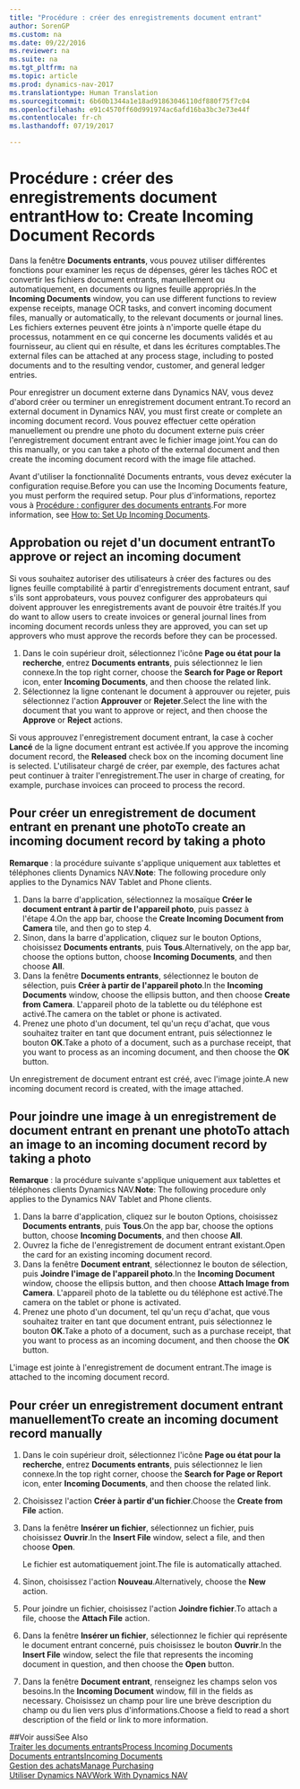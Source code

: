 ```yaml
---
title: "Procédure : créer des enregistrements document entrant"
author: SorenGP
ms.custom: na
ms.date: 09/22/2016
ms.reviewer: na
ms.suite: na
ms.tgt_pltfrm: na
ms.topic: article
ms.prod: dynamics-nav-2017
ms.translationtype: Human Translation
ms.sourcegitcommit: 6b60b1344a1e18ad91863046110df880f75f7c04
ms.openlocfilehash: e91c4570ff60d991974ac6afd16ba3bc3e73e44f
ms.contentlocale: fr-ch
ms.lasthandoff: 07/19/2017

---
```


# <a name="how-to-create-incoming-document-records"></a><span data-ttu-id="279dd-102">Procédure : créer des enregistrements document entrant</span><span class="sxs-lookup"><span data-stu-id="279dd-102">How to: Create Incoming Document Records</span></span>
<span data-ttu-id="279dd-103">Dans la fenêtre **Documents entrants**, vous pouvez utiliser différentes fonctions pour examiner les reçus de dépenses, gérer les tâches ROC et convertir les fichiers document entrants, manuellement ou automatiquement, en documents ou lignes feuille appropriés.</span><span class="sxs-lookup"><span data-stu-id="279dd-103">In the **Incoming Documents** window, you can use different functions to review expense receipts, manage OCR tasks, and convert incoming document files, manually or automatically, to the relevant documents or journal lines.</span></span> <span data-ttu-id="279dd-104">Les fichiers externes peuvent être joints à n'importe quelle étape du processus, notamment en ce qui concerne les documents validés et au fournisseur, au client qui en résulte, et dans les écritures comptables.</span><span class="sxs-lookup"><span data-stu-id="279dd-104">The external files can be attached at any process stage, including to posted documents and to the resulting vendor, customer, and general ledger entries.</span></span>

<span data-ttu-id="279dd-105">Pour enregistrer un document externe dans Dynamics NAV, vous devez d'abord créer ou terminer un enregistrement document entrant.</span><span class="sxs-lookup"><span data-stu-id="279dd-105">To record an external document in Dynamics NAV, you must first create or complete an incoming document record.</span></span> <span data-ttu-id="279dd-106">Vous pouvez effectuer cette opération manuellement ou prendre une photo du document externe puis créer l'enregistrement document entrant avec le fichier image joint.</span><span class="sxs-lookup"><span data-stu-id="279dd-106">You can do this manually, or you can take a photo of the external document and then create the incoming document record with the image file attached.</span></span>

<span data-ttu-id="279dd-107">Avant d'utiliser la fonctionnalité Documents entrants, vous devez exécuter la configuration requise.</span><span class="sxs-lookup"><span data-stu-id="279dd-107">Before you can use the Incoming Documents feature, you must perform the required setup.</span></span> <span data-ttu-id="279dd-108">Pour plus d'informations, reportez vous à [Procédure : configurer des documents entrants](across-how-setup-income-documents.md).</span><span class="sxs-lookup"><span data-stu-id="279dd-108">For more information, see [How to: Set Up Incoming Documents](across-how-setup-income-documents.md).</span></span>

## <a name="to-approve-or-reject-an-incoming-document"></a><span data-ttu-id="279dd-109">Approbation ou rejet d'un document entrant</span><span class="sxs-lookup"><span data-stu-id="279dd-109">To approve or reject an incoming document</span></span>
<span data-ttu-id="279dd-110">Si vous souhaitez autoriser des utilisateurs à créer des factures ou des lignes feuille comptabilité à partir d'enregistrements document entrant, sauf s'ils sont approbateurs, vous pouvez configurer des approbateurs qui doivent approuver les enregistrements avant de pouvoir être traités.</span><span class="sxs-lookup"><span data-stu-id="279dd-110">If you do want to allow users to create invoices or general journal lines from incoming document records unless they are approved, you can set up approvers who must approve the records before they can be processed.</span></span>

1. <span data-ttu-id="279dd-111">Dans le coin supérieur droit, sélectionnez l'icône **Page ou état pour la recherche**, entrez **Documents entrants**, puis sélectionnez le lien connexe.</span><span class="sxs-lookup"><span data-stu-id="279dd-111">In the top right corner, choose the **Search for Page or Report** icon, enter **Incoming Documents**, and then choose the related link.</span></span>
2. <span data-ttu-id="279dd-112">Sélectionnez la ligne contenant le document à approuver ou rejeter, puis sélectionnez l'action **Approuver** or **Rejeter**.</span><span class="sxs-lookup"><span data-stu-id="279dd-112">Select the line with the document that you want to approve or reject, and then choose the **Approve** or **Reject** actions.</span></span>

<span data-ttu-id="279dd-113">Si vous approuvez l'enregistrement document entrant, la case à cocher **Lancé** de la ligne document entrant est activée.</span><span class="sxs-lookup"><span data-stu-id="279dd-113">If you approve the incoming document record, the **Released** check box on the incoming document line is selected.</span></span> <span data-ttu-id="279dd-114">L'utilisateur chargé de créer, par exemple, des factures achat peut continuer à traiter l'enregistrement.</span><span class="sxs-lookup"><span data-stu-id="279dd-114">The user in charge of creating, for example, purchase invoices can proceed to process the record.</span></span>

## <a name="to-create-an-incoming-document-record-by-taking-a-photo"></a><span data-ttu-id="279dd-115">Pour créer un enregistrement de document entrant en prenant une photo</span><span class="sxs-lookup"><span data-stu-id="279dd-115">To create an incoming document record by taking a photo</span></span>
<span data-ttu-id="279dd-116">**Remarque** : la procédure suivante s'applique uniquement aux tablettes et téléphones clients Dynamics NAV.</span><span class="sxs-lookup"><span data-stu-id="279dd-116">**Note**: The following procedure only applies to the Dynamics NAV Tablet and Phone clients.</span></span>

1. <span data-ttu-id="279dd-117">Dans la barre d'application, sélectionnez la mosaïque **Créer le document entrant à partir de l'appareil photo**, puis passez à l'étape 4.</span><span class="sxs-lookup"><span data-stu-id="279dd-117">On the app bar, choose the **Create Incoming Document from Camera** tile, and then go to step 4.</span></span>
2. <span data-ttu-id="279dd-118">Sinon, dans la barre d'application, cliquez sur le bouton Options, choisissez **Documents entrants**, puis **Tous**.</span><span class="sxs-lookup"><span data-stu-id="279dd-118">Alternatively, on the app bar, choose the options button, choose **Incoming Documents**, and then choose **All**.</span></span>
3. <span data-ttu-id="279dd-119">Dans la fenêtre **Documents entrants**, sélectionnez le bouton de sélection, puis **Créer à partir de l'appareil photo**.</span><span class="sxs-lookup"><span data-stu-id="279dd-119">In the **Incoming Documents** window, choose the ellipsis button, and then choose **Create from Camera**.</span></span> <span data-ttu-id="279dd-120">L'appareil photo de la tablette ou du téléphone est activé.</span><span class="sxs-lookup"><span data-stu-id="279dd-120">The camera on the tablet or phone is activated.</span></span>
4. <span data-ttu-id="279dd-121">Prenez une photo d'un document, tel qu'un reçu d'achat, que vous souhaitez traiter en tant que document entrant, puis sélectionnez le bouton **OK**.</span><span class="sxs-lookup"><span data-stu-id="279dd-121">Take a photo of a document, such as a purchase receipt, that you want to process as an incoming document, and then choose the **OK** button.</span></span>

<span data-ttu-id="279dd-122">Un enregistrement de document entrant est créé, avec l'image jointe.</span><span class="sxs-lookup"><span data-stu-id="279dd-122">A new incoming document record is created, with the image attached.</span></span>

## <a name="to-attach-an-image-to-an-incoming-document-record-by-taking-a-photo"></a><span data-ttu-id="279dd-123">Pour joindre une image à un enregistrement de document entrant en prenant une photo</span><span class="sxs-lookup"><span data-stu-id="279dd-123">To attach an image to an incoming document record by taking a photo</span></span>
<span data-ttu-id="279dd-124">**Remarque** : la procédure suivante s'applique uniquement aux tablettes et téléphones clients Dynamics NAV.</span><span class="sxs-lookup"><span data-stu-id="279dd-124">**Note**: The following procedure only applies to the Dynamics NAV Tablet and Phone clients.</span></span>

1. <span data-ttu-id="279dd-125">Dans la barre d'application, cliquez sur le bouton Options, choisissez **Documents entrants**, puis **Tous**.</span><span class="sxs-lookup"><span data-stu-id="279dd-125">On the app bar, choose the options button, choose **Incoming Documents**, and then choose **All**.</span></span>
2. <span data-ttu-id="279dd-126">Ouvrez la fiche de l'enregistrement de document entrant existant.</span><span class="sxs-lookup"><span data-stu-id="279dd-126">Open the card for an existing incoming document record.</span></span>
3. <span data-ttu-id="279dd-127">Dans la fenêtre **Document entrant**, sélectionnez le bouton de sélection, puis **Joindre l'image de l'appareil photo**.</span><span class="sxs-lookup"><span data-stu-id="279dd-127">In the **Incoming Document** window, choose the ellipsis button, and then choose **Attach Image from Camera**.</span></span> <span data-ttu-id="279dd-128">L'appareil photo de la tablette ou du téléphone est activé.</span><span class="sxs-lookup"><span data-stu-id="279dd-128">The camera on the tablet or phone is activated.</span></span>
4. <span data-ttu-id="279dd-129">Prenez une photo d'un document, tel qu'un reçu d'achat, que vous souhaitez traiter en tant que document entrant, puis sélectionnez le bouton **OK**.</span><span class="sxs-lookup"><span data-stu-id="279dd-129">Take a photo of a document, such as a purchase receipt, that you want to process as an incoming document, and then choose the **OK** button.</span></span>

<span data-ttu-id="279dd-130">L'image est jointe à l'enregistrement de document entrant.</span><span class="sxs-lookup"><span data-stu-id="279dd-130">The image is attached to the incoming document record.</span></span>

## <a name="to-create-an-incoming-document-record-manually"></a><span data-ttu-id="279dd-131">Pour créer un enregistrement document entrant manuellement</span><span class="sxs-lookup"><span data-stu-id="279dd-131">To create an incoming document record manually</span></span>
1. <span data-ttu-id="279dd-132">Dans le coin supérieur droit, sélectionnez l'icône **Page ou état pour la recherche**, entrez **Documents entrants**, puis sélectionnez le lien connexe.</span><span class="sxs-lookup"><span data-stu-id="279dd-132">In the top right corner, choose the **Search for Page or Report** icon, enter **Incoming Documents**, and then choose the related link.</span></span>
2. <span data-ttu-id="279dd-133">Choisissez l'action **Créer à partir d'un fichier**.</span><span class="sxs-lookup"><span data-stu-id="279dd-133">Choose the **Create from File** action.</span></span>  
3. <span data-ttu-id="279dd-134">Dans la fenêtre **Insérer un fichier**, sélectionnez un fichier, puis choisissez **Ouvrir**.</span><span class="sxs-lookup"><span data-stu-id="279dd-134">In the **Insert File** window, select a file, and then choose **Open**.</span></span>

    <span data-ttu-id="279dd-135">Le fichier est automatiquement joint.</span><span class="sxs-lookup"><span data-stu-id="279dd-135">The file is automatically attached.</span></span>
4. <span data-ttu-id="279dd-136">Sinon, choisissez l'action **Nouveau**.</span><span class="sxs-lookup"><span data-stu-id="279dd-136">Alternatively, choose the **New** action.</span></span>
5. <span data-ttu-id="279dd-137">Pour joindre un fichier, choisissez l'action **Joindre fichier**.</span><span class="sxs-lookup"><span data-stu-id="279dd-137">To attach a file, choose the **Attach File** action.</span></span>
6. <span data-ttu-id="279dd-138">Dans la fenêtre **Insérer un fichier**, sélectionnez le fichier qui représente le document entrant concerné, puis choisissez le bouton **Ouvrir**.</span><span class="sxs-lookup"><span data-stu-id="279dd-138">In the **Insert File** window, select the file that represents the incoming document in question, and then choose the **Open** button.</span></span>
7. <span data-ttu-id="279dd-139">Dans la fenêtre **Document entrant**, renseignez les champs selon vos besoins.</span><span class="sxs-lookup"><span data-stu-id="279dd-139">In the **Incoming Document** window, fill in the fields as necessary.</span></span> <span data-ttu-id="279dd-140">Choisissez un champ pour lire une brève description du champ ou du lien vers plus d'informations.</span><span class="sxs-lookup"><span data-stu-id="279dd-140">Choose a field to read a short description of the field or link to more information.</span></span>

##<a name="see-also"></a><span data-ttu-id="279dd-141">Voir aussi</span><span class="sxs-lookup"><span data-stu-id="279dd-141">See Also</span></span>  
[<span data-ttu-id="279dd-142">Traiter les documents entrants</span><span class="sxs-lookup"><span data-stu-id="279dd-142">Process Incoming Documents</span></span>](across-process-income-documents.md)  
[<span data-ttu-id="279dd-143">Documents entrants</span><span class="sxs-lookup"><span data-stu-id="279dd-143">Incoming Documents</span></span>](across-income-documents.md)  
[<span data-ttu-id="279dd-144">Gestion des achats</span><span class="sxs-lookup"><span data-stu-id="279dd-144">Manage Purchasing</span></span>](purchasing-manage-purchasing.md)  
[<span data-ttu-id="279dd-145">Utiliser Dynamics NAV</span><span class="sxs-lookup"><span data-stu-id="279dd-145">Work With Dynamics NAV</span></span>](ui-work-product.md)

